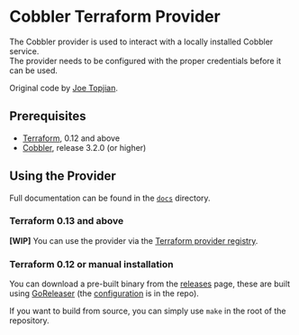 # Cobbler Terraform Provider

The Cobbler provider is used to interact with a locally installed Cobbler service.\
The provider needs to be configured with the proper credentials before it can be used.

Original code by [Joe Topjian](https://github.com/jtopjian).

## Prerequisites

- [Terraform](https://terraform.io), 0.12 and above
- [Cobbler](https://cobbler.github.io/), release 3.2.0 (or higher)

## Using the Provider

Full documentation can be found in the [`docs`](/docs) directory.

### Terraform 0.13 and above

**[WIP]** You can use the provider via the [Terraform provider registry](hxxps://registry.terraform.io/providers/cobbler/cobbler).

### Terraform 0.12 or manual installation

You can download a pre-built binary from the [releases](https://github.com/cobbler/terraform-provider-cobbler/releases/)
 page, these are built using [GoReleaser](https://goreleaser.com/) (the [configuration](.goreleaser.yml) is in the repo).

If you want to build from source, you can simply use `make` in the root of the repository.
